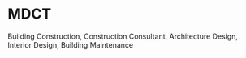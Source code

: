 # MDCT
Building Construction, Construction Consultant, Architecture Design, Interior Design, Building Maintenance
